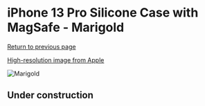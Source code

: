 # iPhone 13 Pro Silicone Case with MagSafe - Marigold

[Return to previous page](/iphone_13)

[High-resolution image from Apple](https://store.storeimages.cdn-apple.com/8756/as-images.apple.com/is/MM2D3?wid=4500&hei=4500&fmt=png)

<div style="width: 512px"><img src="/almost_uncompressed/MM2D3.webp" alt="Marigold"></div>

## Under construction
